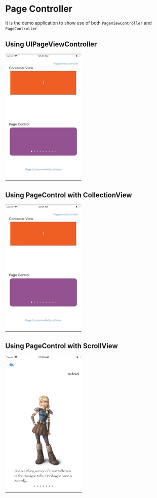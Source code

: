 #  Page Controller

It is the demo application to show use of both `PageViewController` and `PageController`

## Using UIPageViewController

<img src="Media/Pageview_Controller.gif" width="240" height="400"> &nbsp;

## Using PageControl with CollectionView

<img src="Media/Pagecontroller_with_Collectionview.gif" width="240" height="400">

## Using PageControl with ScrollView

![Alt Text](Media/Pagecontroller_with_Scrollview.gif)
